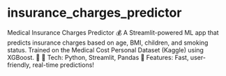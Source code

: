 # insurance_charges_predictor
Medical Insurance Charges Predictor 💰 A Streamlit-powered ML app that predicts insurance charges based on age, BMI, children, and smoking status. Trained on the Medical Cost Personal Dataset (Kaggle) using XGBoost. 🚀  🔹 Tech: Python, Streamlit, Pandas 🔹 Features: Fast, user-friendly, real-time predictions!
